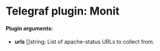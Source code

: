 # Telegraf plugin: Monit

#### Plugin arguments:
- **urls** []string: List of apache-status URLs to collect from. 
